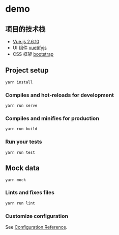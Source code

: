# demo

## 项目的技术栈
- [Vue.js 2.6.10](https://cn.vuejs.org/v2/guide/installation.html)
- UI 组件 [vuetifyjs](https://vuetifyjs.com/zh-Hans)
- CSS 框架 [bootstrap](https://getbootstrap.com/docs/4.0/getting-started/introduction/)

## Project setup
```
yarn install
```

### Compiles and hot-reloads for development
```
yarn run serve
```

### Compiles and minifies for production
```
yarn run build
```

### Run your tests
```
yarn run test
```

## Mock data
```shell
yarn mock
```

### Lints and fixes files
```
yarn run lint
```

### Customize configuration
See [Configuration Reference](https://cli.vuejs.org/config/).
